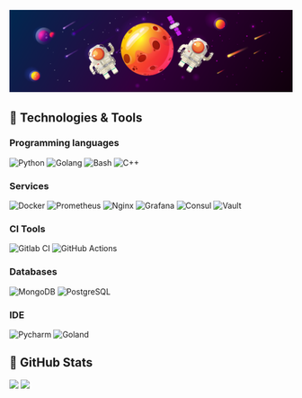[![Header](https://raw.githubusercontent.com/ch4t5ky/ch4t5ky/master/space_header.png)]()
## 🔧 Technologies & Tools
### Programming languages
<a><img alt="Python" src="https://img.shields.io/badge/Python-14354C.svg?logo=python&logoColor=white"></a>
<a><img alt="Golang" src="https://img.shields.io/badge/Golang-informational.svg?logo=go&logoColor=white"></a>
<a><img alt="Bash" src="https://img.shields.io/badge/Bash-121011.svg?logo=gnu-bash&logoColor=white"></a>
<a><img alt="C++" src="https://img.shields.io/badge/C++-00599C.svg?logo=c%2B%2B&logoColor=white"></a>

### Services
<a><img alt="Docker" src="https://img.shields.io/badge/Docker-066da5.svg?logo=docker&logoColor=white"></a>
<a><img alt="Prometheus" src="https://img.shields.io/badge/Prometheus-db4e30.svg?&logo=prometheus&logoColor=white"></a>
<a><img alt="Nginx" src="https://img.shields.io/badge/Nginx-029638.svg?logo=nginx&logoColor=white"></a>
<a><img alt="Grafana" src="https://img.shields.io/badge/Grafana-1f1f1f.svg?&logo=grafana&logoColor=white"></a>
<a><img alt="Consul" src="https://img.shields.io/badge/Consul-d7267f.svg?logo=consul&logoColor=white"></a>
<a><img alt="Vault" src="https://img.shields.io/badge/Vault-121011.svg?logo=vault&logoColor=white"></a>

### CI Tools
<a><img alt="Gitlab CI" src="https://img.shields.io/badge/Gitlab_CI-2671E5.svg?logo=gitlab&logoColor=white"></a>
<a><img alt="GitHub Actions" src="https://img.shields.io/badge/GitHub_Actions-2671E5.svg?logo=github%20actions&logoColor=white"></a>

### Databases
<a><img alt="MongoDB" src="https://img.shields.io/badge/MongoDB-50a94b.svg?&logo=mongodb&logoColor=white"></a>
<a><img alt="PostgreSQL" src="https://img.shields.io/badge/PostgreSQL-336791.svg?&logo=postgresql&logoColor=white"></a>

### IDE
<a><img alt="Pycharm" src="https://img.shields.io/badge/PyCharm-7955f6.svg?&logo=pycharm&logoColor=white"></a>
<a><img alt="Goland" src="https://img.shields.io/badge/Goland-7955f6.svg?&logo=goland&logoColor=white"></a>

## &#127919; GitHub Stats
<p>
  <img src = "https://github-readme-stats.vercel.app/api/top-langs/?username=ch4t5ky&hide=tcl,fortran,c,batchfile,rpc">
  <img src = "https://github-readme-stats.vercel.app/api?username=ch4t5ky&show_icons=true&line_height=33&count_private=true">
</p>

